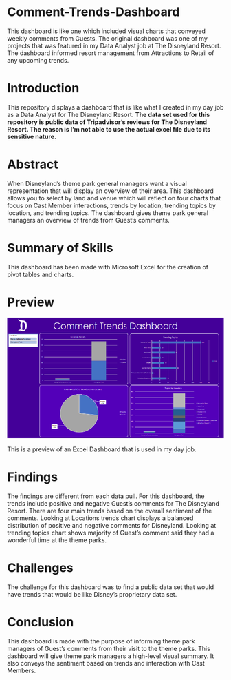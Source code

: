 # Comment-Trends-Dashboard
This dashboard is like one which included visual charts that conveyed weekly comments from Guests. The original dashboard was one of my projects that was featured in my Data Analyst job at The Disneyland Resort. The dashboard informed resort management from Attractions to Retail of any upcoming trends.


# Introduction
This repository displays a dashboard that is like what I created in my day job as a Data Analyst for The Disneyland Resort. <b>The data set used for this repository is public data of Tripadvisor’s reviews for The Disneyland Resort. The reason is I’m not able to use the actual excel file due to its sensitive nature.</b>


# Abstract
When Disneyland’s theme park general managers want a visual representation that will display an overview of their area. This dashboard allows you to select by land and venue which will reflect on four charts that focus on Cast Member interactions, trends by location, trending topics by location, and trending topics. The dashboard gives theme park general managers an overview of trends from Guest’s comments.


# Summary of Skills
This dashboard has been made with Microsoft Excel for the creation of pivot tables and charts. 


# Preview
![Preview of Excel Dashboard.](https://github.com/micgonzalez/Comment-Trends-Dashboard/blob/main/Comment%20Trends%20Dashboard/Comment%20Trends%20Dashboard%20Preview.png)

This is a preview of an Excel Dashboard that is used in my day job.


# Findings
The findings are different from each data pull. For this dashboard, the trends include positive and negative Guest’s comments for The Disneyland Resort. There are four main trends based on the overall sentiment of the comments. Looking at Locations trends chart displays a balanced distribution of positive and negative comments for Disneyland. Looking at trending topics chart shows majority of Guest’s comment said they had a wonderful time at the theme parks. 


# Challenges
The challenge for this dashboard was to find a public data set that would have trends that would be like Disney’s proprietary data set.


# Conclusion
This dashboard is made with the purpose of informing theme park managers of Guest’s comments from their visit to the theme parks. This dashboard will give theme park managers a high-level visual summary. It also conveys the sentiment based on trends and interaction with Cast Members. 

